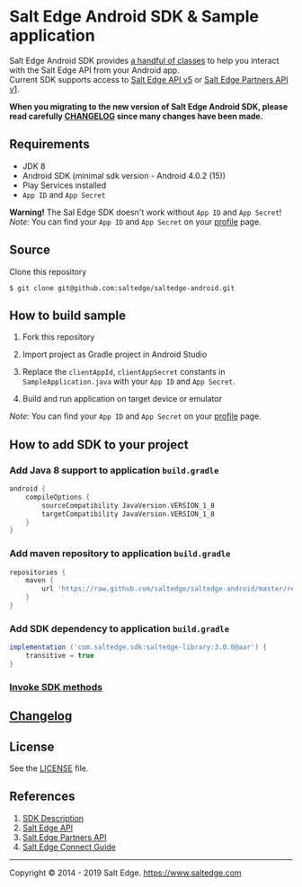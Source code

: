# Salt Edge Android SDK & Sample application

Salt Edge Android SDK provides [a handful of classes](SDK.MD) to help you interact with the Salt Edge API from your Android app.  
Current SDK supports access to [Salt Edge API v5](https://docs.saltedge.com/account_information/v5/) or [Salt Edge Partners API v1](https://docs.saltedge.com/partners/v1/).  

**When you migrating to the new version of Salt Edge Android SDK, please read carefully [CHANGELOG](CHANGELOG.MD) since many changes have been made.**

## Requirements

* JDK 8
* Android SDK (minimal sdk version - Android 4.0.2 (15))
* Play Services installed
* `App ID` and `App Secret`

**Warning!** The Sal Edge SDK doesn't work without `App ID` and `App Secret`!
*Note*: You can find your `App ID` and `App Secret` on your [profile](https://www.saltedge.com/keys_and_secrets) page.

## Source

Clone this repository

`$ git clone git@github.com:saltedge/saltedge-android.git`

## How to build sample

1. Fork this repository
1. Import project as Gradle project in Android Studio
1. Replace the `clientAppId`, `clientAppSecret` constants in `SampleApplication.java` with your `App ID` and `App Secret`.

1. Build and run application on target device or emulator

*Note*: You can find your `App ID` and `App Secret` on your [profile](https://www.saltedge.com/keys_and_secrets) page.

## How to add SDK to your project

### Add Java 8 support to application `build.gradle`
   
```groovy
android {
    compileOptions {
        sourceCompatibility JavaVersion.VERSION_1_8
        targetCompatibility JavaVersion.VERSION_1_8
    }
}
```
  
### Add maven repository to application `build.gradle`
   
```groovy
repositories {
    maven {
        url 'https://raw.github.com/saltedge/saltedge-android/master/repo/'
    }
}
```

### Add SDK dependency to application `build.gradle`
  
```groovy
implementation ('com.saltedge.sdk:saltedge-library:3.0.0@aar') {
    transitive = true
}
```

### [Invoke SDK methods](SDK.MD) 
  
## [Changelog](CHANGELOG.MD)

## License

See the [LICENSE](LICENSE) file.

## References

1. [SDK Description](SDK.MD)
1. [Salt Edge API](https://docs.saltedge.com/account_information/v5/)
1. [Salt Edge Partners API](https://docs.saltedge.com/partners/v1/)
1. [Salt Edge Connect Guide](https://docs.saltedge.com/account_information/v5/#salt_edge_connect)

---
Copyright © 2014 - 2019 Salt Edge. https://www.saltedge.com
